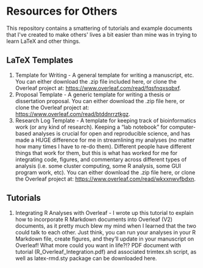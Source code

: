 # Resources for Others
This repository contains a smattering of tutorials and example documents that I've created to make others' lives a bit easier than mine was in trying to learn LaTeX and other things.

## LaTeX Templates
1. Template for Writing - A general template for writing a manuscript, etc. You can either download the .zip file included here, or clone the Overleaf project at: https://www.overleaf.com/read/fqsfnqxsqbxf.
2. Proposal Template - A generic template for writing a thesis or dissertation proposal. You can either download the .zip file here, or clone the Overleaf project at: https://www.overleaf.com/read/btddnrrztkgz.
3. Research Log Template - A template for keeping track of bioinformatics work (or any kind of research). Keeping a “lab notebook” for computer-based analyses is crucial for open and reproducible science, and has made a HUGE difference for me in streamlining my analyses (no matter how many times I have to re-do them). Different people have different things that work for them, but this is what has worked for me for integrating code, figures, and commentary across different types of analysis (i.e. some cluster computing, some R analysis, some GUI program work, etc). You can either download the .zip file here, or clone the Overleaf project at: https://www.overleaf.com/read/wkxxnwvfbdxn.

## Tutorials
1. Integrating R Analyses with Overleaf - I wrote up this tutorial to explain how to incorporate R Markdown documents into Overleaf (V2) documents, as it pretty much blew my mind when I learned that the two could talk to each other. Just think, you can run your analyses in your R Markdown file, create figures, and they’ll update in your manuscript on Overleaf! What more could you want in life?!? PDF document with tutorial (R_Overleaf_Integration.pdf) and associated trimtex.sh script, as well as latex-rmd.sty package can be downloaded here.

